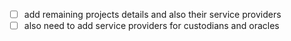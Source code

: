 - [ ] add remaining projects details and also their service providers
- [ ] also need to add service providers for custodians and oracles
